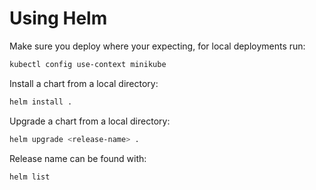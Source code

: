 # Using Helm

Make sure you deploy where your expecting, for local deployments run:

```bash
kubectl config use-context minikube
```

Install a chart from a local directory:

```bash
helm install .
```

Upgrade a chart from a local directory:

```bash
helm upgrade <release-name> .
```

Release name can be found with:

```bash
helm list
```
